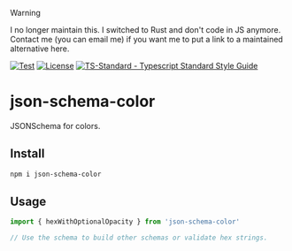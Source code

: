 > [!WARNING]
> I no longer maintain this. I switched to Rust and don't code in JS anymore. Contact me (you can email me) if you want me to put a link to a maintained alternative here.

[![Test](https://github.com/ChocolateLoverRaj/json-schema-color/actions/workflows/test.yml/badge.svg)](https://github.com/ChocolateLoverRaj/json-schema-color/actions/workflows/test.yml)
[![License](https://badgen.net/github/license/standard/ts-standard)](https://github.com/standard/ts-standard/blob/master/LICENSE)
[![TS-Standard - Typescript Standard Style Guide](https://badgen.net/badge/code%20style/ts-standard/blue?icon=typescript)](https://github.com/standard/ts-standard)

# json-schema-color
JSONSchema for colors.

## Install
```bash
npm i json-schema-color
```

## Usage
```js
import { hexWithOptionalOpacity } from 'json-schema-color'

// Use the schema to build other schemas or validate hex strings.
```
